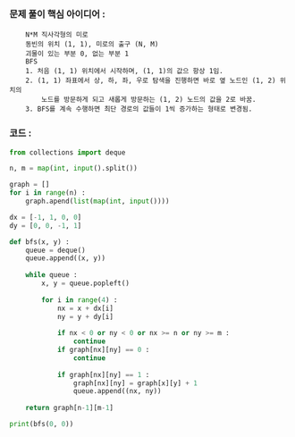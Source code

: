 ### 문제 풀이 핵심 아이디어 :
        N*M 직사각형의 미로
        동빈의 위치 (1, 1), 미로의 출구 (N, M)
        괴물이 있는 부분 0, 없는 부분 1
        BFS
        1. 처음 (1, 1) 위치에서 시작하며, (1, 1)의 값으 항상 1임.
        2. (1, 1) 좌표에서 상, 하, 좌, 우로 탐색을 진행하면 바로 옆 노드인 (1, 2) 위치의 
            노드를 방문하게 되고 새롭게 방문하는 (1, 2) 노드의 값을 2로 바꿈.  
        3. BFS를 계속 수행하면 최단 경로의 값들이 1씩 증가하는 형태로 변경됨.

### 코드 :
```python
from collections import deque

n, m = map(int, input().split())

graph = []
for i in range(n) :
    graph.apend(list(map(int, input())))

dx = [-1, 1, 0, 0]
dy = [0, 0, -1, 1]

def bfs(x, y) :
    queue = deque()
    queue.append((x, y))
    
    while queue :
        x, y = queue.popleft()
        
        for i in range(4) :
            nx = x + dx[i]
            ny = y + dy[i]
        
            if nx < 0 or ny < 0 or nx >= n or ny >= m :
                continue
            if graph[nx][ny] == 0 :
                continue
        
            if graph[nx][ny] == 1 :
                graph[nx][ny] = graph[x][y] + 1
                queue.append((nx, ny))
        
    return graph[n-1][m-1]

print(bfs(0, 0))
```
